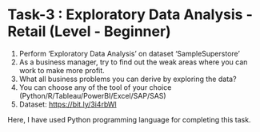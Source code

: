 # Task-3 : Exploratory Data Analysis - Retail (Level - Beginner)

1. Perform ‘Exploratory Data Analysis’ on dataset ‘SampleSuperstore’
2. As a business manager, try to find out the weak areas where you can work to make more profit.
3. What all business problems you can derive by exploring the data?
4. You can choose any of the tool of your choice (Python/R/Tableau/PowerBI/Excel/SAP/SAS)
5. Dataset: https://bit.ly/3i4rbWl

Here, I have used Python programming language for completing this task.

